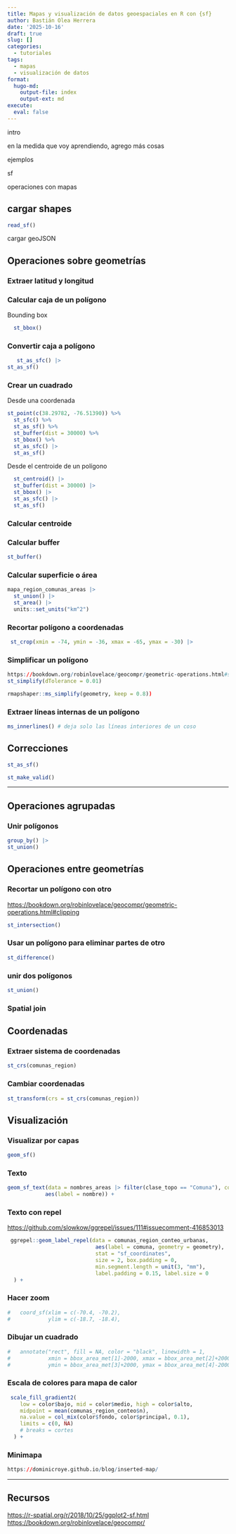 ```yaml
---
title: Mapas y visualización de datos geoespaciales en R con {sf}
author: Bastián Olea Herrera
date: '2025-10-16'
draft: true
slug: []
categories:
  - tutoriales
tags:
  - mapas
  - visualización de datos
format:
  hugo-md:
    output-file: index
    output-ext: md
execute:
  eval: false
---
```



intro

en la medida que voy aprendiendo, agrego más cosas

ejemplos

sf

operaciones con mapas

## cargar shapes

``` r
read_sf()
```

cargar geoJSON

## Operaciones sobre geometrías

### Extraer latitud y longitud

### Calcular caja de un polígono

Bounding box

``` r
  st_bbox()
```

### Convertir caja a polígono

``` r
   st_as_sfc() |>
st_as_sf()
```

### Crear un cuadrado

Desde una coordenada

``` r
st_point(c(38.29782, -76.51390)) %>%
  st_sfc() %>%
  st_as_sf() %>%
  st_buffer(dist = 30000) %>%
  st_bbox() %>%
  st_as_sfc() |>
  st_as_sf()
```

Desde el centroide de un polígono

``` r
  st_centroid() |> 
  st_buffer(dist = 30000) |> 
  st_bbox() |> 
  st_as_sfc() |>
  st_as_sf()
```

### Calcular centroide

### Calcular buffer

``` r
st_buffer()
```

### Calcular superficie o área

``` r
mapa_region_comunas_areas |> 
  st_union() |> 
  st_area() |> 
  units::set_units("km^2")
```

### Recortar polígono a coordenadas

``` r
 st_crop(xmin = -74, ymin = -36, xmax = -65, ymax = -30) |> 
```

### Simplificar un polígono

``` r
https://bookdown.org/robinlovelace/geocompr/geometric-operations.html#simplification
st_simplify(dTolerance = 0.01)

rmapshaper::ms_simplify(geometry, keep = 0.8)) 
```

### Extraer líneas internas de un polígono

``` r
ms_innerlines() # deja solo las líneas interiores de un coso
```

## Correcciones

``` r
st_as_sf()
```

``` r
st_make_valid()
```

------------------------------------------------------------------------

## Operaciones agrupadas

### Unir polígonos

``` r
group_by() |> 
st_union()
```

## Operaciones entre geometrías

### Recortar un polígono con otro

https://bookdown.org/robinlovelace/geocompr/geometric-operations.html#clipping

``` r
st_intersection()
```

### Usar un polígono para eliminar partes de otro

``` r
st_difference()
```

### unir dos polígonos

``` r
st_union()
```

### Spatial join

## Coordenadas

### Extraer sistema de coordenadas

``` r
st_crs(comunas_region)
```

### Cambiar coordenadas

``` r
st_transform(crs = st_crs(comunas_region))
```

## Visualización

### Visualizar por capas

``` r
geom_sf()
```

### Texto

``` r
geom_sf_text(data = nombres_areas |> filter(clase_topo == "Comuna"), color = "red", fontface = "bold",
            aes(label = nombre)) + 
```

### Texto con repel

https://github.com/slowkow/ggrepel/issues/111#issuecomment-416853013

``` r
 ggrepel::geom_label_repel(data = comunas_region_conteo_urbanas,
                            aes(label = comuna, geometry = geometry),
                            stat = "sf_coordinates",
                            size = 2, box.padding = 0,
                            min.segment.length = unit(3, "mm"),
                            label.padding = 0.15, label.size = 0
  ) +
```

### Hacer zoom

``` r
#   coord_sf(xlim = c(-70.4, -70.2),
#            ylim = c(-18.7, -18.4),
```

### Dibujar un cuadrado

``` r
#   annotate("rect", fill = NA, color = "black", linewidth = 1,
#            xmin = bbox_area_met[1]-2000, xmax = bbox_area_met[2]+2000,
#            ymin = bbox_area_met[3]+2000, ymax = bbox_area_met[4]-2000)+
```

### Escala de colores para mapa de calor

``` r
 scale_fill_gradient2(
    low = color$bajo, mid = color$medio, high = color$alto,
    midpoint = mean(comunas_region_conteo$n),
    na.value = col_mix(color$fondo, color$principal, 0.1),
    limits = c(0, NA)
    # breaks = cortes
  ) +
```

### Minimapa

``` r
https://dominicroye.github.io/blog/inserted-map/
```

------------------------------------------------------------------------

## Recursos

https://r-spatial.org/r/2018/10/25/ggplot2-sf.html
https://bookdown.org/robinlovelace/geocompr/
